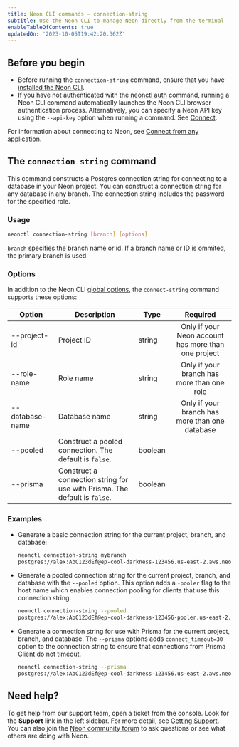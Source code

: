 ```yaml
---
title: Neon CLI commands — connection-string
subtitle: Use the Neon CLI to manage Neon directly from the terminal
enableTableOfContents: true
updatedOn: '2023-10-05T19:42:20.362Z'
---
```


## Before you begin

- Before running the `connection-string` command, ensure that you have [installed the Neon CLI](/docs/reference/neon-cli#install-the-neon-cli).
- If you have not authenticated with the [neonctl auth](/docs/reference/cli-auth) command, running a Neon CLI command automatically launches the Neon CLI browser authentication process. Alternatively, you can specify a Neon API key using the `--api-key` option when running a command. See [Connect](/docs/reference/neon-cli#connect).

For information about connecting to Neon, see [Connect from any application](/docs/connect/connect-from-any-app).

## The `connection string` command

This command constructs a Postgres connection string for connecting to a database in your Neon project. You can construct a connection string for any database in any branch. The connection string includes the password for the specified role.

### Usage

```bash
neonctl connection-string [branch] [options]
```

`branch` specifies the branch name or id. If a branch name or ID is ommited, the primary branch is used.

### Options

In addition to the Neon CLI [global options](/docs/reference/neon-cli#global-options), the `connect-string` command supports these options:

| Option        | Description  | Type   | Required  |
| ------------- | ------------ | ------ | :------: |
| --project-id  | Project ID   | string |  Only if your Neon account has more than one project |
| --role-name   | Role name    | string | Only if your branch has more than one role |
| --database-name| Database name| string | Only if your branch has more than one database |
| --pooled | Construct a pooled connection. The default is `false`. |boolean||
| --prisma | Construct a connection string for use with Prisma. The default is `false`. |boolean||

### Examples

- Generate a basic connection string for the current project, branch, and database:

    <CodeBlock shouldWrap>

    ```bash
    neonctl connection-string mybranch
    postgres://alex:AbC123dEf@ep-cool-darkness-123456.us-east-2.aws.neon.tech/dbname
    ```

    </CodeBlock>

- Generate a pooled connection string for the current project, branch, and database with the `--pooled` option. This option adds a `-pooler` flag to the host name which enables connection pooling for clients that use this connection string.

    <CodeBlock shouldWrap>

    ```bash
    neonctl connection-string --pooled
    postgres://alex:AbC123dEf@ep-cool-darkness-123456-pooler.us-east-2.aws.neon.tech/dbname
    ```

    </CodeBlock>

- Generate a connection string for use with Prisma for the current project, branch, and database. The `--prisma` options adds `connect_timeout=30` option to the connection string to ensure that connections from Prisma Client do not timeout.

    <CodeBlock shouldWrap>

    ```bash
    neonctl connection-string --prisma
   postgres://alex:AbC123dEf@ep-cool-darkness-123456.us-east-2.aws.neon.tech/dbname?connect_timeout=30
    ```

    </CodeBlock>

## Need help?

To get help from our support team, open a ticket from the console. Look for the **Support** link in the left sidebar. For more detail, see [Getting Support](/docs/introduction/support). You can also join the [Neon community forum](https://community.neon.tech/) to ask questions or see what others are doing with Neon.
